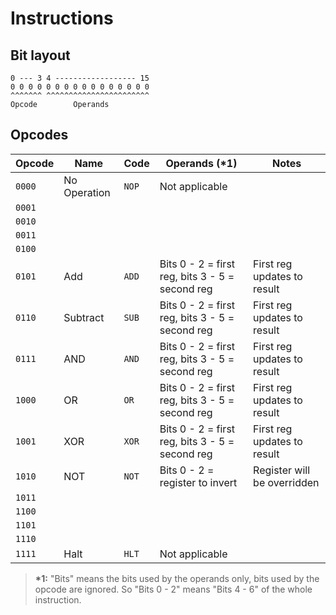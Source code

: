 # Instructions

## Bit layout

```
0 --- 3 4 ------------------ 15
0 0 0 0 0 0 0 0 0 0 0 0 0 0 0 0
^^^^^^^ ^^^^^^^^^^^^^^^^^^^^^^^
Opcode        Operands
```

## Opcodes

| Opcode | Name                 | Code   | Operands (**\*1**)                              | Notes                       |
| ------ | -------------------- | ------ | ----------------------------------------------- | --------------------------- |
| `0000` | No Operation         | `NOP`  | Not applicable                                  |                             |
| `0001` |
| `0010` |
| `0011` |
| `0100` |
| `0101` | Add                  | `ADD`  | Bits 0 - 2 = first reg, bits 3 - 5 = second reg | First reg updates to result |
| `0110` | Subtract             | `SUB`  | Bits 0 - 2 = first reg, bits 3 - 5 = second reg | First reg updates to result |
| `0111` | AND                  | `AND`  | Bits 0 - 2 = first reg, bits 3 - 5 = second reg | First reg updates to result |
| `1000` | OR                   | `OR`   | Bits 0 - 2 = first reg, bits 3 - 5 = second reg | First reg updates to result |
| `1001` | XOR                  | `XOR`  | Bits 0 - 2 = first reg, bits 3 - 5 = second reg | First reg updates to result |
| `1010` | NOT                  | `NOT`  | Bits 0 - 2 = register to invert                 | Register will be overridden |
| `1011` |
| `1100` |
| `1101` |
| `1110` |
| `1111` | Halt                 | `HLT`  | Not applicable                                  |                             |

> **\*1:** "Bits" means the bits used by the operands only, bits used by the opcode are ignored.
> So "Bits 0 - 2" means "Bits 4 - 6" of the whole instruction.